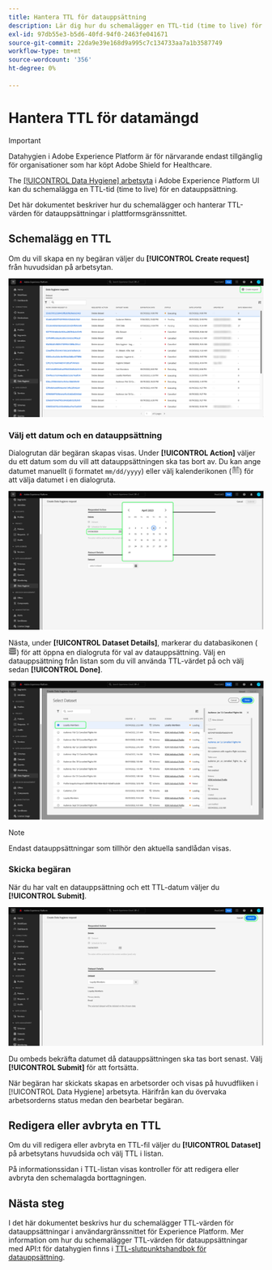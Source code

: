 ```yaml
---
title: Hantera TTL för datauppsättning
description: Lär dig hur du schemalägger en TTL-tid (time to live) för en datauppsättning i Adobe Experience Platform-gränssnittet.
exl-id: 97db55e3-b5d6-40fd-94f0-2463fe041671
source-git-commit: 22da9e39e168d9a995c7c134733aa7a1b3587749
workflow-type: tm+mt
source-wordcount: '356'
ht-degree: 0%

---
```


# Hantera TTL för datamängd

>[!IMPORTANT]
>
>Datahygien i Adobe Experience Platform är för närvarande endast tillgänglig för organisationer som har köpt Adobe Shield for Healthcare.

The [[!UICONTROL Data Hygiene] arbetsyta](./overview.md) i Adobe Experience Platform UI kan du schemalägga en TTL-tid (time to live) för en datauppsättning.

Det här dokumentet beskriver hur du schemalägger och hanterar TTL-värden för datauppsättningar i plattformsgränssnittet.

## Schemalägg en TTL

Om du vill skapa en ny begäran väljer du **[!UICONTROL Create request]** från huvudsidan på arbetsytan.

![Bilden visar [!UICONTROL Create request] knappen markeras](../images/ui/ttl/create-request-button.png)

<!-- The request creation dialog appears. Under the **[!UICONTROL Action]** section, select **[!UICONTROL Dataset]** to update the available controls for TTL scheduling-->

### Välj ett datum och en datauppsättning

Dialogrutan där begäran skapas visas. Under **[!UICONTROL Action]** väljer du ett datum som du vill att datauppsättningen ska tas bort av. Du kan ange datumet manuellt (i formatet `mm/dd/yyyy`) eller välj kalenderikonen (![Bild på kalenderikonen](../images/ui/ttl/calendar-icon.png)) för att välja datumet i en dialogruta.

![Bild som visar ett förfallodatum som anges för TTL](../images/ui/ttl/select-date.png)

Nästa, under **[!UICONTROL Dataset Details]**, markerar du databasikonen (![Bild på databasikonen](../images/ui/ttl/database-icon.png)) för att öppna en dialogruta för val av datauppsättning. Välj en datauppsättning från listan som du vill använda TTL-värdet på och välj sedan **[!UICONTROL Done]**.

![Bild som visar vilken datauppsättning som väljs](../images/ui/ttl/select-dataset.png)

>[!NOTE]
>
>Endast datauppsättningar som tillhör den aktuella sandlådan visas.

### Skicka begäran

När du har valt en datauppsättning och ett TTL-datum väljer du **[!UICONTROL Submit]**.

![Bilden visar [!UICONTROL Submit] knappen markeras](../images/ui/ttl/submit.png)

Du ombeds bekräfta datumet då datauppsättningen ska tas bort senast. Välj **[!UICONTROL Submit]** för att fortsätta.

När begäran har skickats skapas en arbetsorder och visas på huvudfliken i [!UICONTROL Data Hygiene] arbetsyta. Härifrån kan du övervaka arbetsorderns status medan den bearbetar begäran.

## Redigera eller avbryta en TTL

Om du vill redigera eller avbryta en TTL-fil väljer du **[!UICONTROL Dataset]** på arbetsytans huvudsida och välj TTL i listan.

På informationssidan i TTL-listan visas kontroller för att redigera eller avbryta den schemalagda borttagningen.

## Nästa steg

I det här dokumentet beskrivs hur du schemalägger TTL-värden för datauppsättningar i användargränssnittet för Experience Platform. Mer information om hur du schemalägger TTL-värden för datauppsättningar med API:t för datahygien finns i [TTL-slutpunktshandbok för datauppsättning](../api/ttl.md).

